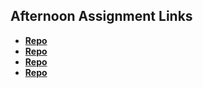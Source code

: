## Afternoon Assignment Links

* **[Repo](https://github.com/JeremyOlds/Scoreboard)**
* **[Repo](https://github.com/JeremyOlds/<ASSIGNMENT_REPO>)**
* **[Repo](https://github.com/JeremyOlds/<ASSIGNMENT_REPO>)**
* **[Repo](https://github.com/JeremyOlds/<ASSIGNMENT_REPO>)**
